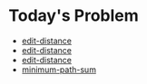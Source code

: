 # Today's Problem

- [edit-distance](https://www.lintcode.com/problem/edit-distance)
- [edit-distance](https://www.lintcode.com/problem/edit-distance)
- [edit-distance](https://www.lintcode.com/problem/edit-distance)
- [minimum-path-sum](https://www.lintcode.com/problem/minimum-path-sum)
